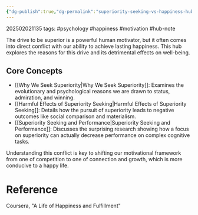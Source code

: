 ```yaml
---
{"dg-publish":true,"dg-permalink":"superiority-seeking-vs-happiness-hub","permalink":"/superiority-seeking-vs-happiness-hub/"}
---
```



202502021135
tags: #psychology #happiness #motivation #hub-note

The drive to be superior is a powerful human motivator, but it often comes into direct conflict with our ability to achieve lasting happiness. This hub explores the reasons for this drive and its detrimental effects on well-being.

## Core Concepts

- [[Why We Seek Superiority\|Why We Seek Superiority]]: Examines the evolutionary and psychological reasons we are drawn to status, admiration, and winning.
- [[Harmful Effects of Superiority Seeking\|Harmful Effects of Superiority Seeking]]: Details how the pursuit of superiority leads to negative outcomes like social comparison and materialism.
- [[Superiority Seeking and Performance\|Superiority Seeking and Performance]]: Discusses the surprising research showing how a focus on superiority can actually decrease performance on complex cognitive tasks.

Understanding this conflict is key to shifting our motivational framework from one of competition to one of connection and growth, which is more conducive to a happy life.

# Reference

Coursera, "A Life of Happiness and Fulfillment"

